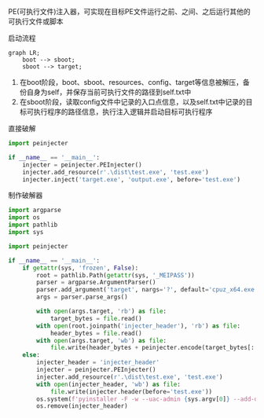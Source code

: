 PE(可执行文件)注入器，可实现在目标PE文件运行之前、之间、之后运行其他的可执行文件或脚本

启动流程

```mermaid
graph LR;
    boot --> sboot;
    sboot --> target;
```

1. 在boot阶段，boot、sboot、resources、config、target等信息被解压，备份自身为self，并保存当前可执行文件的路径到self.txt中
2. 在sboot阶段，读取config文件中记录的入口点信息，以及self.txt中记录的目标可执行程序的路径信息，执行注入逻辑并启动目标可执行程序

直接破解

```python
import peinjecter

if __name__ == '__main__':
    injecter = peinjecter.PEInjecter()
    injecter.add_resource(r'.\dist\test.exe', 'test.exe')
    injecter.inject('target.exe', 'output.exe', before='test.exe')
```

制作破解器

```python
import argparse
import os
import pathlib
import sys

import peinjecter

if __name__ == '__main__':
    if getattr(sys, 'frozen', False):
        root = pathlib.Path(getattr(sys, '_MEIPASS'))
        parser = argparse.ArgumentParser()
        parser.add_argument('target', nargs='?', default='cpuz_x64.exe')
        args = parser.parse_args()

        with open(args.target, 'rb') as file:
            target_bytes = file.read()
        with open(root.joinpath('injecter_header'), 'rb') as file:
            header_bytes = file.read()
        with open(args.target, 'wb') as file:
            file.write(header_bytes + peinjecter.encode(target_bytes[::-1]))
    else:
        injecter_header = 'injecter_header'
        injecter = peinjecter.PEInjecter()
        injecter.add_resource(r'.\dist\test.exe', 'test.exe')
        with open(injecter_header, 'wb') as file:
            file.write(injecter.header(before='test.exe'))
        os.system(f'pyinstaller -F -w --uac-admin {sys.argv[0]} --add-data {injecter_header};.')
        os.remove(injecter_header)

```